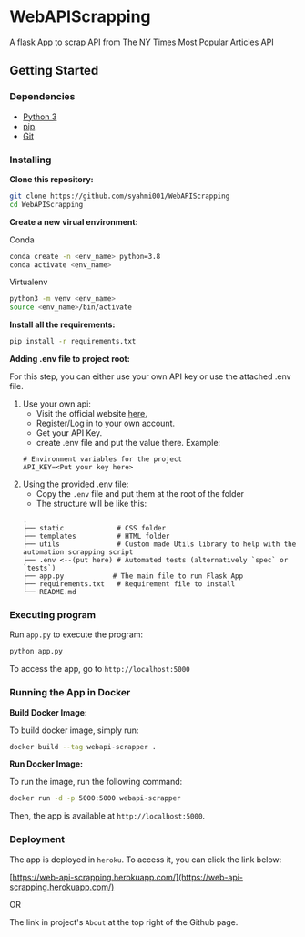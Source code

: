 # WebAPIScrapping

A flask App to scrap API from The NY Times Most Popular Articles API

## Getting Started

### Dependencies

- [Python 3](https://www.python.org/downloads/)
- [pip](https://pypi.org/project/pip/)
- [Git](https://git-scm.com/)

### Installing

**Clone this repository:**

```bash
git clone https://github.com/syahmi001/WebAPIScrapping
cd WebAPIScrapping
```

**Create a new virual environment:**

Conda

```bash
conda create -n <env_name> python=3.8
conda activate <env_name>
```

Virtualenv

```bash
python3 -m venv <env_name>
source <env_name>/bin/activate
```

**Install all the requirements:**

```bash
pip install -r requirements.txt
```

**Adding .env file to project root:**

For this step, you can either use your own API key or use the attached .env file.

1. Use your own api:
   - Visit the official website [here.](https://developer.nytimes.com/)
   - Register/Log in to your own account.
   - Get your API Key.
   - create .env file and put the value there. Example:
   ```
   # Environment variables for the project
   API_KEY=<Put your key here>
   ```
2. Using the provided .env file:
   - Copy the `.env` file and put them at the root of the folder
   - The structure will be like this:
   ```
   .
   ├── static             # CSS folder
   ├── templates          # HTML folder
   ├── utils              # Custom made Utils library to help with the automation scrapping script
   ├── .env <--(put here) # Automated tests (alternatively `spec` or `tests`)
   ├── app.py            # The main file to run Flask App
   ├── requirements.txt   # Requirement file to install
   └── README.md
   ```

### Executing program

Run `app.py` to execute the program:

```bash
python app.py
```

To access the app, go to `http://localhost:5000`

### Running the App in Docker

**Build Docker Image:**

To build docker image, simply run:

```bash
docker build --tag webapi-scrapper .
```

**Run Docker Image:**

To run the image, run the following command:

```bash
docker run -d -p 5000:5000 webapi-scrapper
```

Then, the app is available at `http://localhost:5000`.

### Deployment

The app is deployed in `heroku`. To access it, you can click the link below:

[https://web-api-scrapping.herokuapp.com/](https://web-api-scrapping.herokuapp.com/)

OR

The link in project's `About` at the top right of the Github page.
